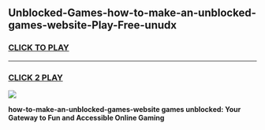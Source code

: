 
## Unblocked-Games-how-to-make-an-unblocked-games-website-Play-Free-unudx
<h3>
<a href="https://premium76.site?title=how-to-make-an-unblocked-games-website&ref=19M">CLICK TO PLAY</a></h3>
<hr>

<h3>
<a href="https://premium76.site?title=how-to-make-an-unblocked-games-website&ref=19M">CLICK 2 PLAY</a>
  
</h3>

<a href="https://premium76.site?title=how-to-make-an-unblocked-games-website&ref=19M"><img src="https://clearcache.store/games.png"></a>


**how-to-make-an-unblocked-games-website games unblocked: Your Gateway to Fun and Accessible Online Gaming**
